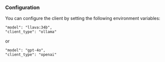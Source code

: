 ### Configuration
You can configure the client by setting the following environment variables:
```
"model": "llava:34b",
"client_type": "ollama"
```
or
```
"model": "gpt-4o",
"client_type": "openai"
```